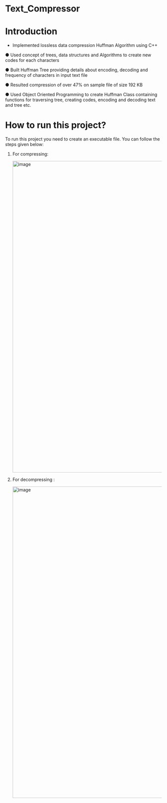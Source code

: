 # Text_Compressor
# Introduction

* Implemented lossless data compression Huffman Algorithm using C++

● Used concept of trees, data structures and Algorithms to create new codes for each characters

● Built Huffman Tree providing details about encoding, decoding and frequency of characters in input text file

● Resulted compression of over 47% on sample file of size 192 KB

● Used Object Oriented Programming to create Huffman Class containing functions for traversing tree, creating codes, encoding and decoding text and tree etc.

# How to run this project?

To run this project you need to create an executable file. You can follow the steps given below:
1. For compressing:
   
   <img width="1000" alt="image" src="https://github.com/HopeToLearn/Text-Compressor-Project/assets/115106831/9533d1ca-c38e-4420-a394-91baf85606f8">
   
2. For decompressing :

   <img width="1000" alt="image" src="https://github.com/HopeToLearn/Text-Compressor-Project/assets/115106831/1bcef743-d818-48ba-9a52-e6654b15b9a6">
